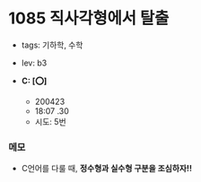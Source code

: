 # 1085 직사각형에서 탈출
 
 - tags: 기하학, 수학
 - lev: b3

- **C: [:o:]**
  - 200423
  - 18:07 .30
  - 시도: 5번

### 메모
 - C언어를 다룰 때, **정수형과 실수형 구분을 조심하자!!**

